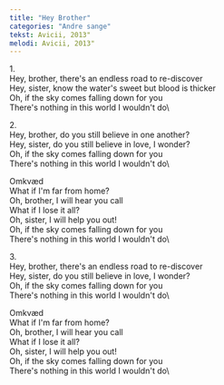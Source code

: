 ```yaml
---
title: "Hey Brother"
categories: "Andre sange"
tekst: Avicii, 2013"
melodi: Avicii, 2013"
---
```

1\.\
Hey, brother, there's an endless road to re-discover\
Hey, sister, know the water's sweet but blood is thicker\
Oh, if the sky comes falling down for you\
There's nothing in this world I wouldn't do\

2\.\
Hey, brother, do you still believe in one another?\
Hey, sister, do you still believe in love, I wonder?\
Oh, if the sky comes falling down for you\
There's nothing in this world I wouldn't do\

Omkvæd\
What if I'm far from home?\
Oh, brother, I will hear you call\
What if I lose it all?\
Oh, sister, I will help you out!\
Oh, if the sky comes falling down for you\
There's nothing in this world I wouldn't do\

3\.\
Hey, brother, there's an endless road to re-discover\
Hey, sister, do you still believe in love, I wonder?\
Oh, if the sky comes falling down for you\
There's nothing in this world I wouldn't do\

Omkvæd\
What if I'm far from home?\
Oh, brother, I will hear you call\
What if I lose it all?\
Oh, sister, I will help you out!\
Oh, if the sky comes falling down for you\
There's nothing in this world I wouldn't do\
